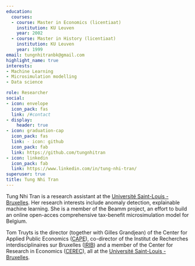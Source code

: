 ```yaml
---
education:
  courses:
  - course: Master in Economics (licentiaat)
    institution: KU Leuven
    year: 2002
  - course: Master in History (licentiaat)
    institution: KU Leuven
    year: 1999
email: tungnhitranbk@gmail.com
highlight_name: true
interests:
- Machine Learning  
- Microsimulation modelling
- Data science

role: Researcher
social:
- icon: envelope
  icon_pack: fas
  link: /#contact
- display:
    header: true
- icon: graduation-cap
  icon_pack: fas
  link: - icon: github
  icon_pack: fab
  link: https://github.com/tungnhitran
- icon: linkedin
  icon_pack: fab
  link: https://www.linkedin.com/in/tung-nhi-tran/
superuser: true
title: Tung Nhi Tran
---
```


Tung Nhi Tran is a research assistant at the <a href="https://www.usaintlouis.be">Université Saint-Louis - Bruxelles</a>.  Her research interests include anomaly detection, explainable machine learning. 
She is a member of the Beamm project, an effort to build an online open-acces comprehensive tax-benefit microsimulation model for Belgium. 

Tom Truyts is the director (together with Gilles Grandjean) of the Center for Applied Public Economics (<a href="https://capeusaintlouis.com">CAPE</a>), co-director of the Institut de Recherches interdisciplinaires sur Bruxelles (<a href="https://irib.be">IRIB</a>) and a member of the Center for Research in Economics (<a href="https://cerec.be">CEREC</a>), all at the <a href="https://www.usaintlouis.be">Université Saint-Louis - Bruxelles</a>.

